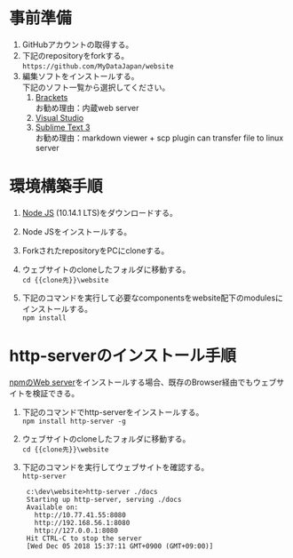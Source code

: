 # 事前準備  
1. GitHubアカウントの取得する。  
1. 下記のrepositoryをforkする。  
`https://github.com/MyDataJapan/website`  
1. 編集ソフトをインストールする。  
下記のソフト一覧から選択してください。  
    1. [Brackets](http://brackets.io/)  
    お勧め理由：内蔵web server  
    1. [Visual Studio](https://code.visualstudio.com/)  
    1. [Sublime Text 3](https://www.sublimetext.com/3)  
    お勧め理由：markdown viewer + scp plugin can transfer file to linux server  

# 環境構築手順  
1. [Node JS](https://nodejs.org/en/) (10.14.1 LTS)をダウンロードする。    

1. Node JSをインストールする。  

1. ForkされたrepositoryをPCにcloneする。  

1. ウェブサイトのcloneしたフォルダに移動する。  
`cd {{clone先}}\website`  

1. 下記のコマンドを実行して必要なcomponentsをwebsite配下のmodulesにインストールする。  
`npm install`  

# http-serverのインストール手順  
[npmのWeb server](https://www.npmjs.com/package/http-server)をインストールする場合、既存のBrowser経由でもウェブサイトを検証できる。

1. 下記のコマンドでhttp-serverをインストールする。  
`npm install http-server -g`  

1. ウェブサイトのcloneしたフォルダに移動する。  
`cd {{clone先}}\website`  

1. 下記のコマンドを実行してウェブサイトを確認する。  
`http-server`  

        c:\dev\website>http-server ./docs
        Starting up http-server, serving ./docs
        Available on:
          http://10.77.41.55:8080
          http://192.168.56.1:8080
          http://127.0.0.1:8080
        Hit CTRL-C to stop the server
        [Wed Dec 05 2018 15:37:11 GMT+0900 (GMT+09:00)]
